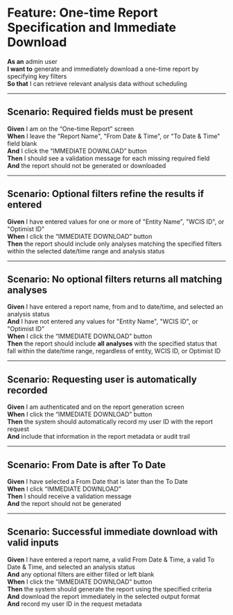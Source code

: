 # Feature: One-time Report Specification and Immediate Download

**As an** admin user  
**I want to** generate and immediately download a one-time report by specifying key filters  
**So that** I can retrieve relevant analysis data without scheduling

---

## Scenario: Required fields must be present

**Given** I am on the “One-time Report” screen  
**When** I leave the "Report Name", "From Date & Time", or "To Date & Time" field blank  
**And** I click the “IMMEDIATE DOWNLOAD” button  
**Then** I should see a validation message for each missing required field  
**And** the report should not be generated or downloaded

---

## Scenario: Optional filters refine the results if entered

**Given** I have entered values for one or more of "Entity Name", "WCIS ID", or "Optimist ID"  
**When** I click the “IMMEDIATE DOWNLOAD” button  
**Then** the report should include only analyses matching the specified filters within the selected date/time range and analysis status

---

## Scenario: No optional filters returns all matching analyses

**Given** I have entered a report name, from and to date/time, and selected an analysis status  
**And** I have not entered any values for "Entity Name", "WCIS ID", or "Optimist ID"  
**When** I click the “IMMEDIATE DOWNLOAD” button  
**Then** the report should include **all analyses** with the specified status that fall within the date/time range, regardless of entity, WCIS ID, or Optimist ID

---

## Scenario: Requesting user is automatically recorded

**Given** I am authenticated and on the report generation screen  
**When** I click the “IMMEDIATE DOWNLOAD” button  
**Then** the system should automatically record my user ID with the report request  
**And** include that information in the report metadata or audit trail

---

## Scenario: From Date is after To Date

**Given** I have selected a From Date that is later than the To Date  
**When** I click “IMMEDIATE DOWNLOAD”  
**Then** I should receive a validation message  
**And** the report should not be generated

---

## Scenario: Successful immediate download with valid inputs

**Given** I have entered a report name, a valid From Date & Time, a valid To Date & Time, and selected an analysis status  
**And** any optional filters are either filled or left blank  
**When** I click the “IMMEDIATE DOWNLOAD” button  
**Then** the system should generate the report using the specified criteria  
**And** download the report immediately in the selected output format  
**And** record my user ID in the request metadata